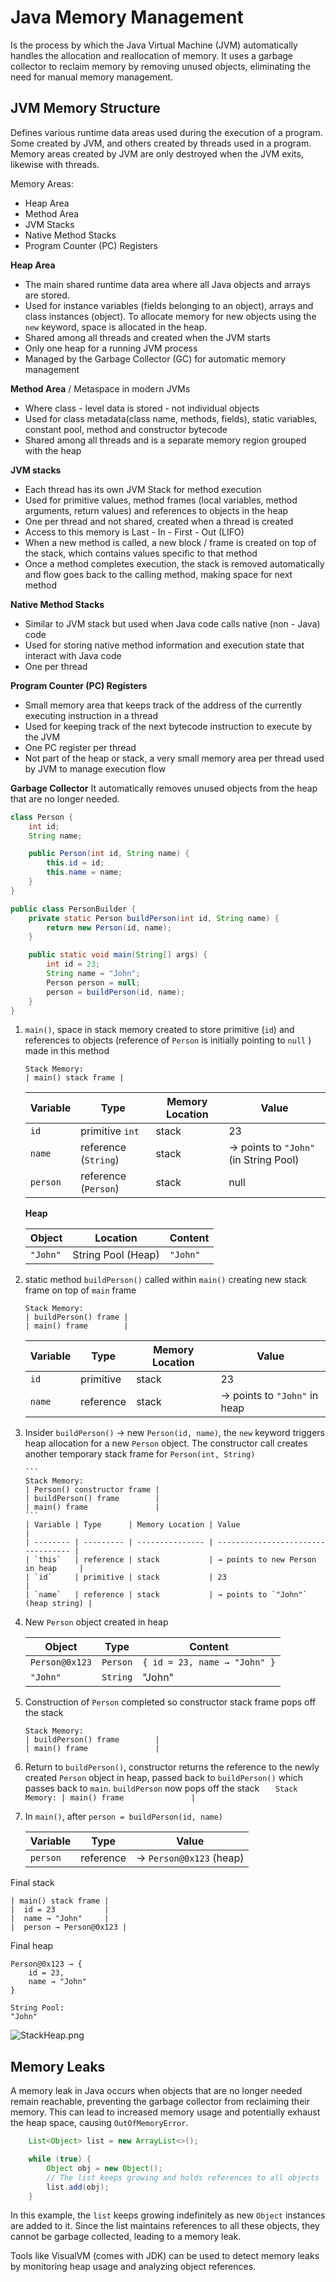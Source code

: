 # Java Memory Management

Is the process by which the Java Virtual Machine (JVM) automatically handles the allocation and reallocation of memory.
It uses a garbage collector to reclaim memory by removing unused objects, eliminating the need for manual memory management.

## JVM Memory Structure

Defines various runtime data areas used during the execution of a program. Some created by JVM, and others created by threads
used in a program. Memory areas created by JVM are only destroyed when the JVM exits, likewise with threads.

Memory Areas:

- Heap Area
- Method Area
- JVM Stacks
- Native Method Stacks
- Program Counter (PC) Registers

**Heap Area**

- The main shared runtime data area where all Java objects and arrays are stored.
- Used for instance variables (fields belonging to an object), arrays and class instances (object). To allocate memory for new objects using the `new` keyword, space is allocated in the heap.
- Shared among all threads and created when the JVM starts
- Only one heap for a running JVM process
- Managed by the Garbage Collector (GC) for automatic memory management

**Method Area** / Metaspace in modern JVMs

- Where class - level data is stored - not individual objects
- Used for class metadata(class name, methods, fields), static variables, constant pool, method and constructor bytecode
- Shared among all threads and is a separate memory region grouped with the heap

**JVM stacks**

- Each thread has its own JVM Stack for method execution
- Used for primitive values, method frames (local variables, method arguments, return values) and references to objects in the heap
- One per thread and not shared, created when a thread is created
- Access to this memory is Last - In - First - Out (LIFO)
- When a new method is called, a new block / frame is created on top of the stack, which contains values specific to that method
- Once a method completes execution, the stack is removed automatically and flow goes back to the calling method, making space for next method

**Native Method Stacks**

- Similar to JVM stack but used when Java code calls native (non - Java) code
- Used for storing native method information and execution state that interact with Java code
- One per thread

**Program Counter (PC) Registers**

- Small memory area that keeps track of the address of the currently executing instruction in a thread
- Used for keeping track of the next bytecode instruction to execute by the JVM
- One PC register per thread
- Not part of the heap or stack, a very small memory area per thread used by JVM to manage execution flow

**Garbage Collector**
It automatically removes unused objects from the heap that are no longer needed.

```java
class Person {
    int id;
    String name;

    public Person(int id, String name) {
        this.id = id;
        this.name = name;
    }
}

public class PersonBuilder {
    private static Person buildPerson(int id, String name) {
        return new Person(id, name);
    }

    public static void main(String[] args) {
        int id = 23;
        String name = "John";
        Person person = null;
        person = buildPerson(id, name);
    }
}
```

1.  `main()`, space in stack memory created to store primitive (`id`) and references to objects (reference of `Person` is initially pointing to `null` ) made in this method

    ```
    Stack Memory:
    | main() stack frame |
    ```

    | Variable | Type                 | Memory Location | Value                                 |
    | -------- | -------------------- | --------------- | ------------------------------------- |
    | `id`     | primitive `int`      | stack           | 23                                    |
    | `name`   | reference (`String`) | stack           | → points to `"John"` (in String Pool) |
    | `person` | reference (`Person`) | stack           | null                                  |

    **Heap**

    | Object   | Location           | Content  |
    | -------- | ------------------ | -------- |
    | `"John"` | String Pool (Heap) | `"John"` |

2.  static method `buildPerson()` called within `main()` creating new stack frame on top of `main` frame

    ```
    Stack Memory:
    | buildPerson() frame |
    | main() frame        |
    ```

    | Variable | Type      | Memory Location | Value                        |
    | -------- | --------- | --------------- | ---------------------------- |
    | `id`     | primitive | stack           | 23                           |
    | `name`   | reference | stack           | → points to `"John"` in heap |

3.  Insider `buildPerson()` -> new `Person(id, name)`, the `new` keyword triggers heap allocation for a new `Person` object.
    The constructor call creates another temporary stack frame for `Person(int, String)`

        ```
        Stack Memory:
        | Person() constructor frame |
        | buildPerson() frame        |
        | main() frame               |
        ```
        | Variable | Type      | Memory Location | Value                              |
        | -------- | --------- | --------------- | ---------------------------------- |
        | `this`   | reference | stack           | → points to new Person in heap     |
        | `id`     | primitive | stack           | 23                                 |
        | `name`   | reference | stack           | → points to `"John"` (heap string) |

4.  New `Person` object created in heap

    | Object         | Type     | Content                      |
    | -------------- | -------- | ---------------------------- |
    | `Person@0x123` | `Person` | `{ id = 23, name → "John" }` |
    | `"John"`       | `String` | "John"                       |

5.  Construction of `Person` completed so constructor stack frame pops off the stack
    ```
    Stack Memory:
    | buildPerson() frame        |
    | main() frame               |
    ```
6.  Return to `buildPerson()`, constructor returns the reference to the newly created `Person` object in heap,
    passed back to `buildPerson()` which passes back to `main`. `buildPerson` now pops off the stack
    `    Stack Memory:
    | main() frame               |
   `
7.  In `main()`, after `person = buildPerson(id, name)`

    | Variable | Type      | Value                   |
    | -------- | --------- | ----------------------- |
    | `person` | reference | → `Person@0x123` (heap) |

Final stack

```
| main() stack frame |
|  id = 23           |
|  name → "John"     |
|  person → Person@0x123 |
```

Final heap

```text
Person@0x123 → {
    id = 23,
    name → "John"
}

String Pool:
"John"

```

![StackHeap.png](../../../../resources/StackHeap.png)

## Memory Leaks

A memory leak in Java occurs when objects that are no longer needed remain reachable, preventing the garbage collector from reclaiming their memory. This can lead to increased memory usage and potentially exhaust the heap space, causing `OutOfMemoryError`.

```java
    List<Object> list = new ArrayList<>();

    while (true) {
        Object obj = new Object();
        // The list keeps growing and holds references to all objects
        list.add(obj);
    }
```

In this example, the `list` keeps growing indefinitely as new `Object` instances are added to it. Since the list maintains references to all these objects, they cannot be garbage collected, leading to a memory leak.

Tools like VisualVM (comes with JDK) can be used to detect memory leaks by monitoring heap usage and analyzing object references.
